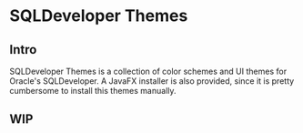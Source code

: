 # SQLDeveloper Themes

## Intro
SQLDeveloper Themes is a collection of color schemes and UI themes for Oracle's SQLDeveloper. A JavaFX installer is also provided, since it is pretty cumbersome to install this themes manually.

## WIP

